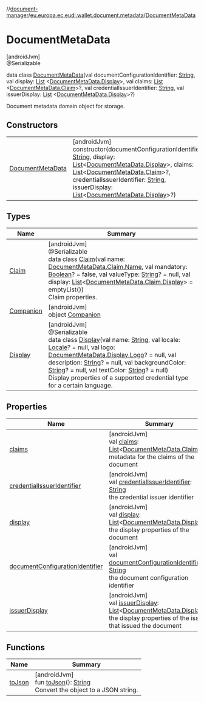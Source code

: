 //[document-manager](../../../index.md)/[eu.europa.ec.eudi.wallet.document.metadata](../index.md)/[DocumentMetaData](index.md)

# DocumentMetaData

[androidJvm]\
@Serializable

data class [DocumentMetaData](index.md)(val
documentConfigurationIdentifier: [String](https://kotlinlang.org/api/latest/jvm/stdlib/kotlin/-string/index.html),
val
display: [List](https://kotlinlang.org/api/latest/jvm/stdlib/kotlin.collections/-list/index.html)
&lt;[DocumentMetaData.Display](-display/index.md)&gt;, val
claims: [List](https://kotlinlang.org/api/latest/jvm/stdlib/kotlin.collections/-list/index.html)
&lt;[DocumentMetaData.Claim](-claim/index.md)&gt;?, val
credentialIssuerIdentifier: [String](https://kotlinlang.org/api/latest/jvm/stdlib/kotlin/-string/index.html),
val
issuerDisplay: [List](https://kotlinlang.org/api/latest/jvm/stdlib/kotlin.collections/-list/index.html)
&lt;[DocumentMetaData.Display](-display/index.md)&gt;?)

Document metadata domain object for storage.

## Constructors

|                                            |                                                                                                                                                                                                                                                                                                                                                                                                                                                                                                                                                                                                                                                                                                                                         |
|--------------------------------------------|-----------------------------------------------------------------------------------------------------------------------------------------------------------------------------------------------------------------------------------------------------------------------------------------------------------------------------------------------------------------------------------------------------------------------------------------------------------------------------------------------------------------------------------------------------------------------------------------------------------------------------------------------------------------------------------------------------------------------------------------|
| [DocumentMetaData](-document-meta-data.md) | [androidJvm]<br>constructor(documentConfigurationIdentifier: [String](https://kotlinlang.org/api/latest/jvm/stdlib/kotlin/-string/index.html), display: [List](https://kotlinlang.org/api/latest/jvm/stdlib/kotlin.collections/-list/index.html)&lt;[DocumentMetaData.Display](-display/index.md)&gt;, claims: [List](https://kotlinlang.org/api/latest/jvm/stdlib/kotlin.collections/-list/index.html)&lt;[DocumentMetaData.Claim](-claim/index.md)&gt;?, credentialIssuerIdentifier: [String](https://kotlinlang.org/api/latest/jvm/stdlib/kotlin/-string/index.html), issuerDisplay: [List](https://kotlinlang.org/api/latest/jvm/stdlib/kotlin.collections/-list/index.html)&lt;[DocumentMetaData.Display](-display/index.md)&gt;?) |

## Types

| Name                             | Summary                                                                                                                                                                                                                                                                                                                                                                                                                                                                                                                                                                                                                                                                                                                                                              |
|----------------------------------|----------------------------------------------------------------------------------------------------------------------------------------------------------------------------------------------------------------------------------------------------------------------------------------------------------------------------------------------------------------------------------------------------------------------------------------------------------------------------------------------------------------------------------------------------------------------------------------------------------------------------------------------------------------------------------------------------------------------------------------------------------------------|
| [Claim](-claim/index.md)         | [androidJvm]<br>@Serializable<br>data class [Claim](-claim/index.md)(val name: [DocumentMetaData.Claim.Name](-claim/-name/index.md), val mandatory: [Boolean](https://kotlinlang.org/api/latest/jvm/stdlib/kotlin/-boolean/index.html)? = false, val valueType: [String](https://kotlinlang.org/api/latest/jvm/stdlib/kotlin/-string/index.html)? = null, val display: [List](https://kotlinlang.org/api/latest/jvm/stdlib/kotlin.collections/-list/index.html)&lt;[DocumentMetaData.Claim.Display](-claim/-display/index.md)&gt; = emptyList())<br>Claim properties.                                                                                                                                                                                                |
| [Companion](-companion/index.md) | [androidJvm]<br>object [Companion](-companion/index.md)                                                                                                                                                                                                                                                                                                                                                                                                                                                                                                                                                                                                                                                                                                              |
| [Display](-display/index.md)     | [androidJvm]<br>@Serializable<br>data class [Display](-display/index.md)(val name: [String](https://kotlinlang.org/api/latest/jvm/stdlib/kotlin/-string/index.html), val locale: [Locale](https://developer.android.com/reference/kotlin/java/util/Locale.html)? = null, val logo: [DocumentMetaData.Display.Logo](-display/-logo/index.md)? = null, val description: [String](https://kotlinlang.org/api/latest/jvm/stdlib/kotlin/-string/index.html)? = null, val backgroundColor: [String](https://kotlinlang.org/api/latest/jvm/stdlib/kotlin/-string/index.html)? = null, val textColor: [String](https://kotlinlang.org/api/latest/jvm/stdlib/kotlin/-string/index.html)? = null)<br>Display properties of a supported credential type for a certain language. |

## Properties

| Name                                                                    | Summary                                                                                                                                                                                                                                                                 |
|-------------------------------------------------------------------------|-------------------------------------------------------------------------------------------------------------------------------------------------------------------------------------------------------------------------------------------------------------------------|
| [claims](claims.md)                                                     | [androidJvm]<br>val [claims](claims.md): [List](https://kotlinlang.org/api/latest/jvm/stdlib/kotlin.collections/-list/index.html)&lt;[DocumentMetaData.Claim](-claim/index.md)&gt;?<br>metadata for the claims of the document                                          |
| [credentialIssuerIdentifier](credential-issuer-identifier.md)           | [androidJvm]<br>val [credentialIssuerIdentifier](credential-issuer-identifier.md): [String](https://kotlinlang.org/api/latest/jvm/stdlib/kotlin/-string/index.html)<br>the credential issuer identifier                                                                 |
| [display](display.md)                                                   | [androidJvm]<br>val [display](display.md): [List](https://kotlinlang.org/api/latest/jvm/stdlib/kotlin.collections/-list/index.html)&lt;[DocumentMetaData.Display](-display/index.md)&gt;<br>the display properties of the document                                      |
| [documentConfigurationIdentifier](document-configuration-identifier.md) | [androidJvm]<br>val [documentConfigurationIdentifier](document-configuration-identifier.md): [String](https://kotlinlang.org/api/latest/jvm/stdlib/kotlin/-string/index.html)<br>the document configuration identifier                                                  |
| [issuerDisplay](issuer-display.md)                                      | [androidJvm]<br>val [issuerDisplay](issuer-display.md): [List](https://kotlinlang.org/api/latest/jvm/stdlib/kotlin.collections/-list/index.html)&lt;[DocumentMetaData.Display](-display/index.md)&gt;?<br>the display properties of the issuer that issued the document |

## Functions

| Name                 | Summary                                                                                                                                                              |
|----------------------|----------------------------------------------------------------------------------------------------------------------------------------------------------------------|
| [toJson](to-json.md) | [androidJvm]<br>fun [toJson](to-json.md)(): [String](https://kotlinlang.org/api/latest/jvm/stdlib/kotlin/-string/index.html)<br>Convert the object to a JSON string. |
